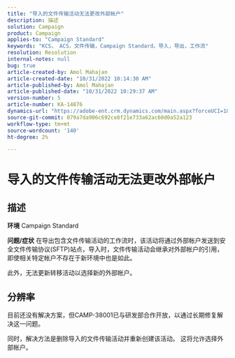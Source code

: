```yaml
---
title: "导入的文件传输活动无法更改外部帐户"
description: 描述
solution: Campaign
product: Campaign
applies-to: "Campaign Standard"
keywords: "KCS， ACS，文件传输，Campaign Standard，导入，导出，工作流"
resolution: Resolution
internal-notes: null
bug: true
article-created-by: Amol Mahajan
article-created-date: "10/31/2022 10:14:30 AM"
article-published-by: Amol Mahajan
article-published-date: "10/31/2022 10:29:37 AM"
version-number: 5
article-number: KA-14876
dynamics-url: "https://adobe-ent.crm.dynamics.com/main.aspx?forceUCI=1&pagetype=entityrecord&etn=knowledgearticle&id=955df4cb-0459-ed11-9561-6045bd006079"
source-git-commit: 079a7da906c692ce8f21e733a62ac60d0a52a123
workflow-type: tm+mt
source-wordcount: '140'
ht-degree: 2%

---
```


# 导入的文件传输活动无法更改外部帐户

## 描述

<b>环境</b>
Campaign Standard


<b>问题/症状</b>
在导出包含文件传输活动的工作流时，该活动将通过外部帐户发送到安全文件传输协议(SFTP)站点，导入时，文件传输活动会继承对外部帐户的引用，即使相关特定帐户不存在于新环境中也是如此。

此外，无法更新转移活动以选择新的外部帐户。


## 分辨率


目前还没有解决方案，但CAMP-38001已与研发部合作开放，以通过长期修复解决这一问题。

同时，解决方法是删除导入的文件传输活动并重新创建该活动。 这将允许选择外部帐户。
